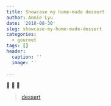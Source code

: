 ```yaml
---
title: Showcase my home-made dessert 
author: Annie Lyu
date: '2018-08-30'
slug: showcase-my-home-made-dessert
categories:
  - gourmet
tags: []
header:
  caption: ''
  image: ''
  
---
```


:cake: :cake: :cake:

<blockquote class="imgur-embed-pub" lang="en" data-id="a/ByDdfFA"><a href="//imgur.com/ByDdfFA">dessert</a></blockquote><script async src="//s.imgur.com/min/embed.js" charset="utf-8"></script>
